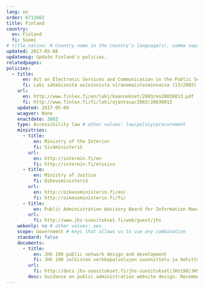 ```yaml
---
lang: en
order: 6711662
title: Finland
country:
  en: Finland
  fi: Suomi
# title_native: # Country name in the country’s language(s), comma separated. For Switzerland: Schweiz, Suisse, Svizzera, Svizra
updated: 2017-05-08
updatemsg: Update Finland's policies.
relatedpages:
policies:
  - title:
      en: Act on Electronic Services and Communication in the Public Sector
      fi: Laki sähköisestä asioinnista viranomaistoiminnassa (13/2003)
    url:
      en: http://www.finlex.fi/en/laki/kaannokset/2003/en20030013.pdf
      fi: http://www.finlex.fi/fi/laki/ajantasa/2003/20030013
    updated: 2017-05-08
    wcagver: None
    enactdate: 2003
    type: Accessibility law # other values: law/policy/procurement
    ministries:
      - title:
          en: Ministry of the Interior
          fi: Sisäministeriö
        url:
          en: http://intermin.fi/en
          fi: http://intermin.fi/etusivu
      - title:
          en: Ministry of Justice
          fi: Oikeusministeriö
        url:
          en: http://oikeusministerio.fi/en/
          fi: http://oikeusministerio.fi/fi/
      - title:
          en: Public Administration Advisory Board for Information Management
        url:
          fi: http://www.jhs-suositukset.fi/web/guest/jhs
    webonly: no # other values: yes
    scope: Government # keys that allows us to use any combination
    standard: false
    documents:
      - title:
          en: JHS 190 public network design and development
          fi: JHS 190 Julkisten verkkopalvelujen suunnittelu ja kehittäminen
        url:
          fi: http://docs.jhs-suositukset.fi/jhs-suositukset/JHS190/JHS190.html
        desc: Guidance on public administration website design. Recommends WCAG 2.0 Level AA.
---
```

